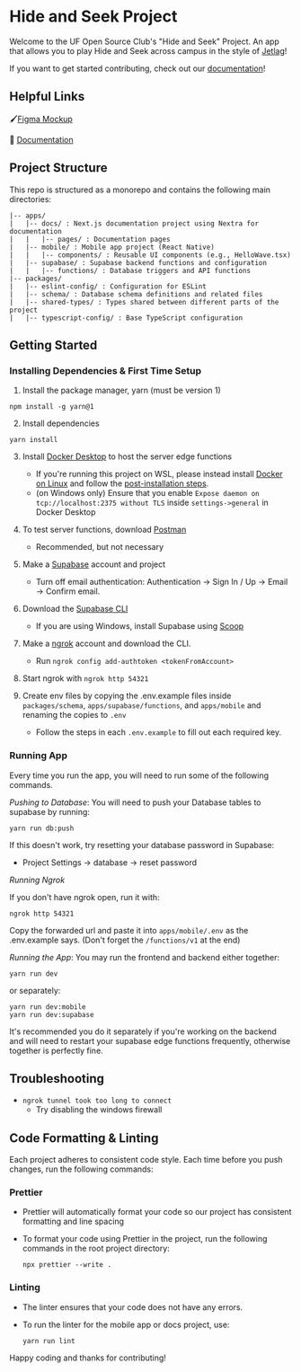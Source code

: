 # Hide and Seek Project

Welcome to the UF Open Source Club's "Hide and Seek" Project. An app that allows
you to play Hide and Seek across campus in the style of
[Jetlag](https://www.youtube.com/watch?v=PHjkSKQSzv4)!

If you want to get started contributing, check out our
[documentation](https://hide-and-seek-lac.vercel.app/)!

## Helpful Links

🖌️[Figma Mockup](https://www.figma.com/design/SNNLRoLLpGsOfBPUgeeoaw/OSC-Hide-and-Seek?node-id=2-2&t=4aAjksykaIuTcMgX-1)

📖 [Documentation](https://hide-and-seek-lac.vercel.app/)

## Project Structure

This repo is structured as a monorepo and contains the following main directories:

```
|-- apps/
|   |-- docs/ : Next.js documentation project using Nextra for documentation
|   |   |-- pages/ : Documentation pages
|   |-- mobile/ : Mobile app project (React Native)
|   |   |-- components/ : Reusable UI components (e.g., HelloWave.tsx)
|   |-- supabase/ : Supabase backend functions and configuration
|   |   |-- functions/ : Database triggers and API functions
|-- packages/
|   |-- eslint-config/ : Configuration for ESLint
|   |-- schema/ : Database schema definitions and related files
|   |-- shared-types/ : Types shared between different parts of the project
|   |-- typescript-config/ : Base TypeScript configuration
```

## Getting Started

### Installing Dependencies & First Time Setup

1. Install the package manager, yarn (must be version 1)

```
npm install -g yarn@1
```

2. Install dependencies

```
yarn install
```

3. Install [Docker Desktop](https://www.docker.com/products/docker-desktop/) to host the server edge functions

   - If you're running this project on WSL, please instead install [Docker on Linux](https://docs.docker.com/desktop/setup/install/linux/) and follow the [post-installation steps](https://docs.docker.com/engine/install/linux-postinstall/).
   - (on Windows only) Ensure that you enable `Expose daemon on tcp://localhost:2375 without TLS` inside `settings->general` in Docker Desktop

4. To test server functions, download [Postman](https://www.postman.com/)

   - Recommended, but not necessary

6. Make a [Supabase](https://supabase.com) account and project

   - Turn off email authentication: Authentication -> Sign In / Up -> Email -> Confirm email.

7. Download the [Supabase CLI](https://supabase.com/docs/guides/local-development/cli/getting-started?queryGroups=platform&platform=windows&queryGroups=access-method&access-method=kong)

   - If you are using Windows, install Supabase using [Scoop](https://scoop.sh/)

8. Make a [ngrok](https://dashboard.ngrok.com/) account and download the CLI. 

   - Run `ngrok config add-authtoken <tokenFromAccount>`

9. Start ngrok with `ngrok http 54321`

10. Create env files by copying the .env.example files inside `packages/schema`, `apps/supabase/functions`, and `apps/mobile` and renaming the copies to `.env`

    - Follow the steps in each ```.env.example``` to fill out each required key.

### Running App

Every time you run the app, you will need to run some of the following commands.

*Pushing to Database*: You will need to push your Database tables to supabase by running:

```
yarn run db:push
```

If this doesn't work, try resetting your database password in Supabase: 
   - Project Settings -> database -> reset password

*Running Ngrok*

If you don't have ngrok open, run it with:

```ngrok http 54321```

Copy the forwarded url and paste it into `apps/mobile/.env` as the .env.example says. (Don't forget the `/functions/v1` at the end)

*Running the App*: You may run the frontend and backend either together:

```
yarn run dev
```

or separately:

```
yarn run dev:mobile
yarn run dev:supabase
```

It's recommended you do it separately if you're working on the backend and will need to restart your supabase edge functions frequently, otherwise together is perfectly fine.

## Troubleshooting

- `ngrok tunnel took too long to connect`
  - Try disabling the windows firewall

## Code Formatting & Linting

Each project adheres to consistent code style. Each time before you push
changes, run the following commands:

### Prettier

- Prettier will automatically format your code so our project has consistent
  formatting and line spacing

- To format your code using Prettier in the project, run the following commands
  in the root project directory:

  ```
  npx prettier --write .
  ```

### Linting

- The linter ensures that your code does not have any errors.
- To run the linter for the mobile app or docs project, use:

  ```
  yarn run lint
  ```

Happy coding and thanks for contributing!

